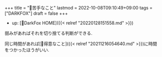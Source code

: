 +++
title = "🦊苦手なこと"
lastmod = 2022-10-08T09:10:49+09:00
tags = ["DARKFOX"]
draft = false
+++

-   up: [🦊DarkFox HOME]({{< relref "20220128151558.md" >}})

弱みがあればそれを切り捨てる判断ができる.

同じ時間があれば[🦊得意なこと]({{< relref "20211216054640.md" >}})に時間をつかったほうがいい.
